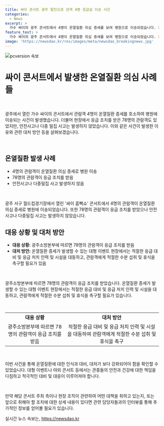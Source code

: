 ```yaml
---
title: 싸이 콘서트 광주 탈진으로 관객 4명 응급실 이송 사건
categories:
  - News
excerpt: >
  가수 싸이의 광주 콘서트에서 4명이 온열질환 의심 증세를 보여 병원으로 이송되었습니다. 광주소방본부는 싸이 흠뻑쇼에서 78명이 응급조치를 받았으며, 안전사고는 발생하지 않았다고 밝혔습니다.
feature_text: >
  가수 싸이의 광주 콘서트에서 4명이 온열질환 의심 증세를 보여 병원으로 이송되었습니다. 광주소방본부는 싸이 흠뻑쇼에서 78명이 응급조치를 받았으며, 안전사고는 발생하지 않았다고 밝혔습니다.
image: 'https://newsdao.kr/res/images/meta/newsdao_breakingnews.jpg'
---
```


<p><img src="https://newsdao.kr/res/images/meta/newsdao_breakingnews.jpg" alt="pcversion 속보" /></p>

<h1>싸이 콘서트에서 발생한 온열질환 의심 사례들</h1>

<p data-ke-size="size16">&nbsp;</p>

<p>광주에서 열린 가수 싸이의 콘서트에서 관람객 4명이 온열질환 증세를 호소하여 병원에 이송되는 사건이 발생했습니다. 더불어 현장에서 응급 조치를 받은 78명의 관람객도 있었지만, 안전사고나 다중 밀집 사고는 발생하지 않았습니다. 이와 같은 사건이 발생한 이유와 관련 대처 방안 등을 살펴보겠습니다.</p>

<p data-ke-size="size16">&nbsp;</p>

<h2 data-ke-size="size26">온열질환 발생 사례</h2>

<div>
  <ul>
    <li>4명의 관람객이 온열질환 의심 증세로 병원 이송</li>
    <li>78명의 관람객이 응급 조치를 받음</li>
    <li>안전사고나 다중밀집 사고 발생하지 않음</li>
  </ul>
</div>

<p data-ke-size="size16">&nbsp;</p>

<p>광주 서구 월드컵경기장에서 열린 '싸이 흠뻑쇼' 콘서트에서 4명의 관람객이 온열질환 의심 증세로 병원에 이송되었습니다. 또한 78명의 관람객이 응급 조치를 받았으나 안전사고나 다중밀집 사고는 발생하지 않았습니다.</p>

<h2 data-ke-size="size26">대응 상황 및 대처 방안</h2>

<div>
  <ul>
    <li><b>대응 상황:</b> 광주소방본부에 따르면 78명의 관람객이 응급 조치를 받음</li>
    <li><b>대처 방안:</b> 온열질환 증세가 발생할 수 있는 대형 이벤트 현장에서는 적절한 응급 대비 및 응급 처치 인력 및 시설을 대동하고, 관람객에게 적절한 수분 섭취 및 휴식을 촉구할 필요가 있음</li>
  </ul>
</div>

<p data-ke-size="size16">&nbsp;</p>

<p>광주소방본부에 따르면 78명의 관람객이 응급 조치를 받았습니다. 온열질환 증세가 발생할 수 있는 대형 이벤트 현장에서는 적절한 응급 대비 및 응급 처치 인력 및 시설을 대동하고, 관람객에게 적절한 수분 섭취 및 휴식을 촉구할 필요가 있습니다.</p>

<p data-ke-size="size16">&nbsp;</p>

<table>
  <tbody>
    <tr>
      <td style="text-align: center; height: 17px;"><b>대응 상황</b></td>
      <td style="text-align: center; height: 17px;"><b>대처 방안</b></td>
    </tr>
    <tr>
      <td style="text-align: center;">광주소방본부에 따르면 78명의 관람객이 응급 조치를 받음</td>
      <td style="text-align: center;">적절한 응급 대비 및 응급 처치 인력 및 시설을 대동하여 관람객에게 적절한 수분 섭취 및 휴식을 촉구</td>
    </tr>
  </tbody>
</table>

<p data-ke-size="size16">&nbsp;</p>

<p>이번 사건을 통해 온열질환에 대한 인식과 대비, 대처가 보다 강화되어야 함을 확인할 수 있었습니다. 대형 이벤트나 야외 콘서트 등에서는 관중들의 안전과 건강에 대한 책임을 다짐하고 적극적인 대비 및 대응이 이루어져야 합니다.</p>

<p data-ke-size="size16">&nbsp;</p>

<p>만약 해당 콘서트 주최 측이나 현장 조직이 관련하여 어떤 대책을 취하고 있는지, 또는 앞으로 취해야 할 조치에 대한 상세 내용이 있다면 관련 담당자들과의 인터뷰를 통해 추가적인 정보를 얻어볼 필요가 있습니다.</p>
실시간 뉴스 속보는, <a href="https://newsdao.kr" rel="dofollow">https://newsdao.kr</a>


